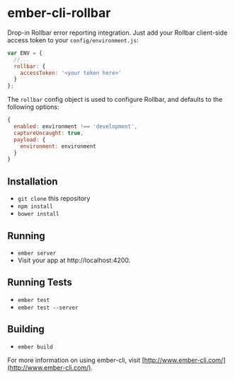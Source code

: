 # ember-cli-rollbar

Drop-in Rollbar error reporting integration. Just add your Rollbar client-side access token to your `config/environment.js`:

```js
var ENV = {
  //...
  rollbar: {
    accessToken: '<your token here>'
  }
};
```

The `rollbar` config object is used to configure Rollbar, and defaults to the following options:

```js
{
  enabled: environment !== 'development',
  captureUncaught: true,
  payload: {
    environment: environment
  }
}
```

## Installation

* `git clone` this repository
* `npm install`
* `bower install`

## Running

* `ember server`
* Visit your app at http://localhost:4200.

## Running Tests

* `ember test`
* `ember test --server`

## Building

* `ember build`

For more information on using ember-cli, visit [http://www.ember-cli.com/](http://www.ember-cli.com/).
